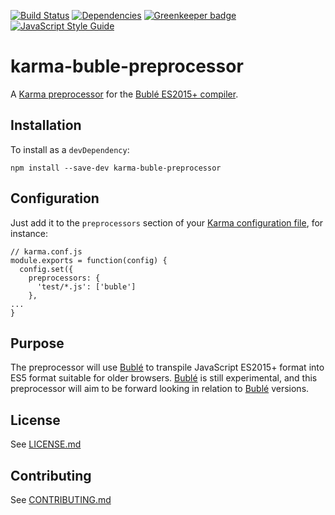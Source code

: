 [![Build Status](https://travis-ci.org/blgm/karma-buble-preprocessor.svg?branch=master)](https://travis-ci.org/blgm/karma-buble-preprocessor)
[![Dependencies](https://david-dm.org/blgm/karma-buble-preprocessor.svg)](https://david-dm.org/blgm/karma-buble-preprocessor)
[![Greenkeeper badge](https://badges.greenkeeper.io/blgm/karma-buble-preprocessor.svg)](https://greenkeeper.io/)
[![JavaScript Style Guide](https://img.shields.io/badge/code_style-standard-brightgreen.svg)](https://standardjs.com)

# karma-buble-preprocessor

A [Karma preprocessor](http://karma-runner.github.io/1.0/config/preprocessors.html) for the [Bublé ES2015+ compiler](http://buble.surge.sh/guide/).

## Installation
To install as a `devDependency`:
```
npm install --save-dev karma-buble-preprocessor
```

## Configuration
Just add it to the `preprocessors` section of your [Karma configuration file](http://karma-runner.github.io/1.0/config/configuration-file.html), for instance:
```
// karma.conf.js
module.exports = function(config) {
  config.set({
    preprocessors: {
      'test/*.js': ['buble']
    },
...
}
```

## Purpose
The preprocessor will use [Bublé](http://buble.surge.sh/guide/) to transpile JavaScript ES2015+ format into
ES5 format suitable for older browsers.  [Bublé](http://buble.surge.sh/guide/) is still experimental, and this
preprocessor will aim to be forward looking in relation to [Bublé](http://buble.surge.sh/guide/) versions.

## License
See [LICENSE.md](LICENSE.md)

## Contributing
See [CONTRIBUTING.md](CONTRIBUTING.md)
